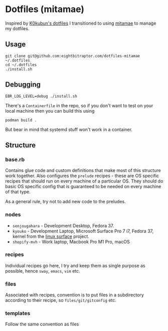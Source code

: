 # Dotfiles (mitamae)

Inspired by [K0kubun's dotfiles](https://github.com/k0kubun/dotfiles) I
transitioned to using [mitamae](https://github.com/itamae-kitchen/mitamae) to
manage my dotfiles.

## Usage

```
git clone git@github.com:eightbitraptor.com/dotfiles-mitamae ~/.dotfiles
cd ~/.dotfiles 
./install.sh
```

## Debugging 

```
EBR_LOG_LEVEL=debug ./install.sh
```

There's a `Containerfile` in the repo, so if you don't want to test on your
local machine then you can build this using

```
podman build .
```

But bear in mind that systemd stuff won't work in a container.

## Structure

### base.rb

Contains glue code and custom definitions that make most of this structure work
together. Also configures the `prelude` recipes - these are OS specific recipes
that should run on every machine of a particular OS. They should do basic OS
specific config that is guaranteed to be needed on every machine of that type.

As a general rule, try not to add new code to the preludes.

### nodes

* `senjougahara` - Development Desktop, Fedora 37.
* `kyouko` - Development Laptop, Microsoft Surface Pro 7 i7, Fedora 37, kernel
  from the [linux surface](https://github.com/linux-surface/linux-surface)
  project.
* `shopify-mvh` - Work laptop, Macbook Pro M1 Pro, macOS

### recipes

Individual recipes go here, I try and keep them as single purpose as possible,
hence `sway`, `emacs`, `vim` etc.

### files

Associated with recipes, convention is to put files in a subdirectory according
to their recipe, so `files/git/gitconfig` etc.

### templates

Follow the same convention as files

